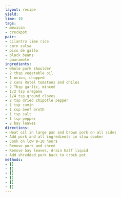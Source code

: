 ```yaml
---
layout: recipe
yield: 
time: 10
tags:
- mexican
- crockpot
pair:
- cilantro lime rice
- corn salsa
- pico de gallo
- black beans
- guacamole
ingredients:
- whole pork shoulder
- 2 tbsp vegetable oil
- 1 onion, chopped
- 2 cans Rotel tomatoes and chiles
- 2 Tbsp garlic, minced
- 1/2 tsp oregano
- 1/4 tsp ground cloves
- 2 tsp dried chipotle pepper
- 1 tsp cumin
- 1 cup beef broth
- 1 tsp salt
- 1 tsp pepper
- 2 bay leaves
directions:
- Heat oil in large pan and brown pork on all sides
- Add pork and all ingredients in slow cooker
- Cook on low 8-10 hours
- Remove pork and shred
- Remove bay leaves, drain half liquid
- Add shredded pork back to crock pot
methods:
- []
- []
- []
- []
- []
- []
---
```

